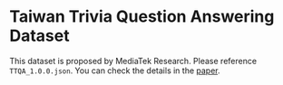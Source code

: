 # Taiwan Trivia Question Answering Dataset 

This dataset is proposed by MediaTek Research. Please reference `TTQA_1.0.0.json`. You can check the details in the [paper](https://arxiv.org/abs/2303.04715).
